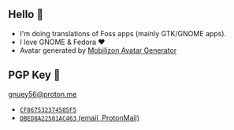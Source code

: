## Hello 👋
- I'm doing translations of Foss apps (mainly GTK/GNOME apps).
- I love GNOME & Fedora ❤️
- Avatar generated by [Mobilizon Avatar Generator](https://www.peppercarrot.com/extras/html/2020_mobilizon-generator/index.php)

## PGP Key 🔐
gnuey56@proton.me

- [`CF867532374585F5`](https://keyserver.ubuntu.com/pks/lookup?search=CF867532374585F5&fingerprint=on&op=index)
- [`DBED8A22501AC463` (email, ProtonMail)](https://gist.githubusercontent.com/gnuey56/ea54ca217d3ef1005f4778775fee507d/raw/fb6517b471a822539f7f06797ef1582d46a426e4/gnuey56_mail-pubkey.txt)
